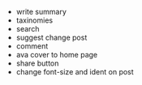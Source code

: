 - write summary
- taxinomies
- search
- suggest change post
- comment
- ava cover to home page
- share button
- change font-size and ident on post
